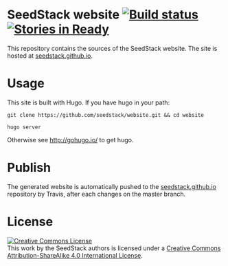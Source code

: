# SeedStack website [![Build status](https://travis-ci.org/seedstack/website.svg?branch=master)](https://travis-ci.org/seedstack/website) [![Stories in Ready](https://badge.waffle.io/seedstack/website.png?label=ready&title=Ready)](https://waffle.io/seedstack/website)

This repository contains the sources of the SeedStack website. The
site is hosted at [seedstack.github.io](http://seedstack.github.io/). 

# Usage

This site is built with Hugo. If you have hugo in your path:

    git clone https://github.com/seedstack/website.git && cd website

    hugo server

Otherwise see http://gohugo.io/ to get hugo.

# Publish

The generated website is automatically pushed to the
[seedstack.github.io](https://github.com/seedstack/seedstack.github.io)
repository by Travis, after each changes on the master branch.

# License

<a rel="license" href="http://creativecommons.org/licenses/by-sa/4.0/"><img alt="Creative Commons License" style="border-width:0" src="https://i.creativecommons.org/l/by-sa/4.0/88x31.png" /></a><br />This work by <span xmlns:cc="http://creativecommons.org/ns#" property="cc:attributionName">the SeedStack authors</span> is licensed under a <a rel="license" href="http://creativecommons.org/licenses/by-sa/4.0/">Creative Commons Attribution-ShareAlike 4.0 International License</a>.
